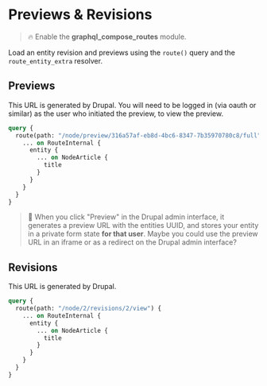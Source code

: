 # Previews & Revisions

> :fire: Enable the **graphql_compose_routes** module.

Load an entity revision and previews using the `route()` query and the `route_entity_extra` resolver.

## Previews

This URL is generated by Drupal. You will need to be logged in (via oauth or similar) as the user who initiated the preview, to view the preview.

```graphql
query {
  route(path: "/node/preview/316a57af-eb8d-4bc6-8347-7b35970780c8/full") {
    ... on RouteInternal {
      entity {
        ... on NodeArticle {
          title
        }
      }
    }
  }
}
```

> :thinking: When you click "Preview" in the Drupal admin interface, it generates a preview URL with the entities UUID, and stores your entity in a private form state **for that user**. Maybe you could use the preview URL in an iframe or as a redirect on the Drupal admin interface?

## Revisions

This URL is generated by Drupal.

```graphql
query {
  route(path: "/node/2/revisions/2/view") {
    ... on RouteInternal {
      entity {
        ... on NodeArticle {
          title
        }
      }
    }
  }
}
```
